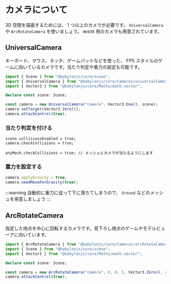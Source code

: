 # カメラについて

3D 空間を描画するためには、 1 つ以上のカメラが必要です。 `UniversalCamera` や `ArcRotateCamera` を使いましょう。 `WebXR` 用のカメラも用意されています。

## UniversalCamera

キーボード、マウス、タッチ、ゲームパッドなどを使った、 FPS スタイルのゲームに向いているカメラです。当たり判定や重力の設定も可能です。

```ts
import { Scene } from "@babylonjs/core/scene";
import { UniversalCamera } from "@babylonjs/core/Cameras/universalCamera";
import { Vector3 } from "@babylonjs/core/Maths/math.vector";

declare const scene: Scene;

const camera = new UniversalCamera("camera", Vector3.One(), scene);
camera.setTarget(Vector3.Zero());
camera.attachControl(true);
```

### 当たり判定を付ける

```js{4}
scene.collisionsEnabled = true;
camera.checkCollisions = true;

anyMesh.checkCollisions = true; // メッシュとカメラが当たるようにします
```

### 重力を設定する

```js
camera.applyGravity = true;
camera.needMoveForGravity(true);
```

:::warning
自動的に重力に従って下に落ちてしまうので、 `Ground` などのメッシュを用意しましょう
:::

## ArcRotateCamera

指定した地点を中心に回転するカメラです。見下ろし視点のゲームやモデルビューアに向いています。

```ts
import { ArcRotateCamera } from "@babylonjs/core/Cameras/arcRotateCamera";
import { Scene } from "@babylonjs/core/scene";
import { Vector3 } from "@babylonjs/core/Maths/math.vector";

declare const scene: Scene;

const camera = new ArcRotateCamera("camera", 0, 0, 5, Vector3.Zero(), scene);
camera.attachControl(true);
```
